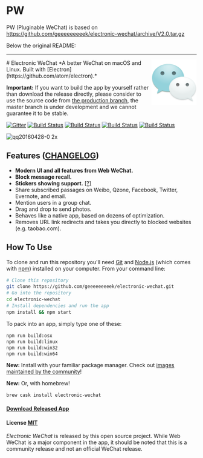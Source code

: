 # PW

PW (Pluginable WeChat) is based on https://github.com/geeeeeeeeek/electronic-wechat/archive/V2.0.tar.gz

Below the original README:

---

<img src="assets/icon.png" alt="logo" height="120" align="right" />
# Electronic WeChat
*A better WeChat on macOS and Linux. Built with [Electron](https://github.com/atom/electron).*

**Important:** If you want to build the app by yourself rather than download the release directly, please consider to use the source code from [the production branch](https://github.com/geeeeeeeeek/electronic-wechat/tree/production), the master branch is under development and we cannot guarantee it to be stable.

[![Gitter](https://badges.gitter.im/geeeeeeeeek/electronic-wechat.svg)](https://gitter.im/geeeeeeeeek/electronic-wechat?utm_source=badge&utm_medium=badge&utm_campaign=pr-badge&utm_content=body_badge)
[![Build Status](https://travis-ci.org/geeeeeeeeek/electronic-wechat.svg?branch=master)](https://travis-ci.org/geeeeeeeeek/electronic-wechat)
[![Build Status](https://img.shields.io/github/stars/geeeeeeeeek/electronic-wechat.svg)](https://github.com/geeeeeeeeek/electronic-wechat)
[![Build Status](https://img.shields.io/github/forks/geeeeeeeeek/electronic-wechat.svg)](https://github.com/geeeeeeeeek/electronic-wechat)
[![Build Status](https://img.shields.io/badge/README-切换语言-yellow.svg)](README_zh.md)

![qq20160428-0 2x](https://cloud.githubusercontent.com/assets/7262715/14876747/ff691ade-0d49-11e6-8435-cb1fac91b3c2.png)

## Features ([CHANGELOG](CHANGELOG.md))

- **Modern UI and all features from Web WeChat.**
- **Block message recall.**
- **Stickers showing support.** [[?]](https://github.com/geeeeeeeeek/electronic-wechat/issues/2)
- Share subscribed passages on Weibo, Qzone, Facebook, Twitter, Evernote, and email.
- Mention users in a group chat.
- Drag and drop to send photos.
- Behaves like a native app, based on dozens of optimization.
- Removes URL link redirects and takes you directly to blocked websites (e.g. taobao.com).

## How To Use

To clone and run this repository you'll need [Git](https://git-scm.com) and [Node.js](https://nodejs.org/en/download/) (which comes with [npm](https://www.npmjs.com/)) installed on your computer. From your command line:

``` bash
# Clone this repository
git clone https://github.com/geeeeeeeeek/electronic-wechat.git
# Go into the repository
cd electronic-wechat
# Install dependencies and run the app
npm install && npm start
```

To pack into an app, simply type one of these:

``` shell
npm run build:osx
npm run build:linux
npm run build:win32
npm run build:win64
```

**New:** Install with your familiar package manager. Check out [images maintained by the community](https://github.com/geeeeeeeeek/electronic-wechat/wiki/System-Support-Matrix#%E7%A4%BE%E5%8C%BA%E8%B4%A1%E7%8C%AE%E7%9A%84%E5%AE%89%E8%A3%85%E5%8C%85)!

**New:** Or, with homebrew!

```bash
brew cask install electronic-wechat
```

#### [Download Released App](https://github.com/geeeeeeeeek/electronic-wechat/releases)

#### License [MIT](LICENSE.md)

*Electronic WeChat* is released by this open source project. While Web WeChat is a major component  in the app, it should be noted that this is a community release and not an official WeChat release.
